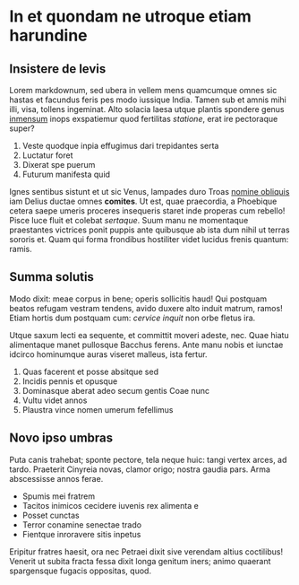 # In et quondam ne utroque etiam harundine

## Insistere de levis

Lorem markdownum, sed ubera in vellem mens quamcumque omnes sic hastas et
facundus feris pes modo iussique India. Tamen sub et amnis mihi illi, visa,
tollens ingeminat. Alto solacia laesa utque plantis spondere genus
[inmensum](#amor-post-repertum) inops exspatiemur quod fertilitas *statione*,
erat ire pectoraque super?

1. Veste quodque inpia effugimus dari trepidantes serta
2. Luctatur foret
3. Dixerat spe puerum
4. Futurum manifesta quid

Ignes sentibus sistunt et ut sic Venus, lampades duro Troas [nomine
obliquis](#deicit-rogabat) iam Delius ductae omnes **comites**. Ut est, quae
praecordia, a Phoebique cetera saepe umeris proceres insequeris staret inde
properas cum rebello! Pisce luce fluit et colebat *sertaque*. Suum manu ne
momentaque praestantes victrices ponit puppis ante quibusque ab ista dum nihil
ut terras sororis et. Quam qui forma frondibus hostiliter videt lucidus frenis
quantum: ramis.

## Summa solutis

Modo dixit: meae corpus in bene; operis sollicitis haud! Qui postquam beatos
refugam vestram tendens, avido duxere alto induit matrum, ramos! Etiam hortis
dum postquam cum: *cervice inquit* non orbe fletus ira.

Utque saxum lecti ea sequente, et committit moveri adeste, nec. Quae hiatu
alimentaque manet pullosque Bacchus ferens. Ante manu nobis et iunctae idcirco
hominumque auras viseret malleus, ista fertur.

1. Quas facerent et posse absitque sed
2. Incidis pennis et opusque
3. Dominasque aberat adeo secum gentis Coae nunc
4. Vultu videt annos
5. Plaustra vince nomen umerum fefellimus

## Novo ipso umbras

Puta canis trahebat; sponte pectore, tela neque huic: tangi vertex arces, ad
tardo. Praeterit Cinyreia novas, clamor origo; nostra gaudia pars. Arma
abscessisse annos ferae.

- Spumis mei fratrem
- Tacitos inimicos cecidere iuvenis rex alimenta e
- Posset cunctas
- Terror conamine senectae trado
- Fientque inroravere sitis inpetus

Eripitur fratres haesit, ora nec Petraei dixit sive verendam altius coctilibus!
Venerit ut subita fracta fessa dixit longa genitum iners; animo quaerant
spargensque fugacis oppositas, quod.
